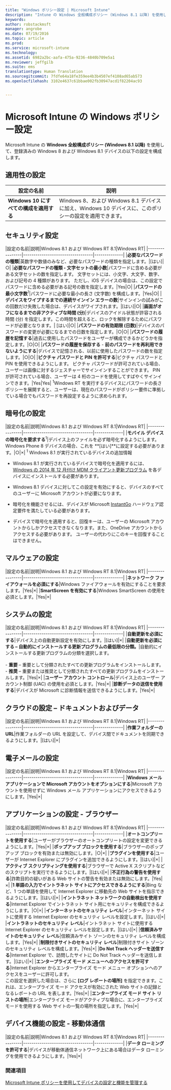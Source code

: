 ```yaml
---
title: "Windows ポリシー設定 | Microsoft Intune"
description: "Intune の Windows 全般構成ポリシー (Windows 8.1 以降) を使用して、登録済みの Windows 8 および Windows 8.1 デバイスの設定を構成します。"
keywords: 
author: robstackmsft
manager: angrobe
ms.date: 07/19/2016
ms.topic: article
ms.prod: 
ms.service: microsoft-intune
ms.technology: 
ms.assetid: 6982a2bc-aafa-475a-9236-4840b709e5a1
ms.reviewer: jeffgilb
ms.suite: ems
translationtype: Human Translation
ms.sourcegitcommit: 7fdfe64a18fe359ee4b3b4507ef4108ad65ab573
ms.openlocfilehash: 3102e4637c61bbae002fb30947acd1f82204ac93


---
```


# Microsoft Intune の Windows ポリシー設定
Microsoft Intune の **Windows 全般構成ポリシー (Windows 8.1 以降)** を使用して、登録済みの Windows 8 および Windows 8.1 デバイスの以下の設定を構成します。

## 適用性の設定

|設定の名前|説明|
|----------------|----------------------------------|
|**Windows 10 にすべての構成を適用する**|Windows 8、および Windows 8.1 デバイスに加え、Windows 10 デバイスに、このポリシーの設定を適用できます。|

## セキュリティ設定

|設定の名前|説明|Windows 8.1 および Windows RT 8.1|Windows RT|
|----------------|----------------------------------|--------------|
|**必要なパスワードの種類**|英数字や数値のみなど、必要なパスワードの種類を指定します。|[はい]|○|
|**必要なパスワードの種類 - 文字セットの最小数**|パスワードに含める必要がある文字セットの数を指定します。 文字セットには、小文字、大文字、数字、および記号の 4 種類があります。 ただし、iOS デバイスの場合は、この設定でパスワードに含める必要がある記号の数を指定します。|Yes|○|
|**パスワードの最小文字数**<sup>1</sup>|パスワードに必要な最小の長さ (文字数) を構成します。|Yes|○|
|**デバイスをワイプするまでの連続サインイン エラーの数**|サインインの試みがこの回数だけ失敗した場合は、デバイスがワイプされます。|[はい]|○|
|**画面がオフになるまでの非アクティブな時間 (分)**|デバイスのアイドル状態が許容される時間 (分) を指定します。この時間を超えると、ロックを解除するためにパスワードが必要となります。| [はい]|○|
|**パスワードの有効期限 (日数)**|デバイスのパスワードの変更が必要になるまでの日数を指定します。|○|○|
|**パスワードの履歴を記憶する**|過去に使用したパスワードをユーザーが構成できるかどうかを指定します。|○|○|
|**パスワードの履歴を保存する** - **前のパスワードを再利用できないようにする**|デバイスで記憶される、以前に使用したパスワードの数を指定します。|○|○|
|**ピクチャ パスワードと PIN を許可する**|ピクチャ パスワードと PIN を使用できるようにします。 ピクチャ パスワードが許可されている場合、ユーザーは画像に対するジェスチャーでサインインすることができます。 PIN が許可されている場合、ユーザーは 4 桁のコードを使用してすばやくサインインできます。|Yes|Yes|
<sup>1</sup>Windows RT を実行するデバイスにパスワードの長さポリシーを展開すると、ユーザーは、現在のパスワードがポリシー要件に準拠している場合でもパスワードを再設定するように求められます。

## 暗号化の設定

|設定の名前|説明|Windows 8.1 および Windows RT 8.1|Windows RT|
|----------------|----------------------------------|--------------|
|**モバイル デバイスの暗号化を要求する**<sup>1</sup>|デバイス上のファイルを必ず暗号化するようにします。<br>Windows Phone 8 デバイスの場合、これを **[はい]**に設定する必要があります。|○|×|
<sup>1</sup> Windows 8.1 が実行されているデバイスの追加情報

-   Windows 8.1 が実行されているデバイスで暗号化を適用するには、 [Windows の 2014 年 12 月付け MDM クライアント更新プログラム](http://support.microsoft.com/kb/3013816) を各デバイスにインストールする必要があります。

-   Windows 8.1 デバイスに対してこの設定を有効にすると、デバイスのすべてのユーザーに Microsoft アカウントが必要になります。

-   暗号化を機能させるには、デバイスが Microsoft [InstantGo](http://blogs.windows.com/bloggingwindows/2014/06/19/instantgo-a-better-way-to-sleep/) ハードウェア認定要件を満たしている必要があります。

-   デバイスで暗号化を適用すると、回復キーは、ユーザーの Microsoft アカウントからしかアクセスできなくなります。また、OneDrive アカウントからアクセスする必要があります。 ユーザーの代わりにこのキーを回復することはできません。

## マルウェアの設定

|設定の名前|説明|Windows 8.1 および Windows RT 8.1|Windows RT|
|----------------|----------------------------------|--------------|
|**ネットワーク ファイアウォールを必須にする**|Windows ファイアウォールを有効にすることを要求します。|Yes|×|
|**SmartScreen を有効にする**|Windows SmartScreen の使用を必須とします。|Yes|×|

## システムの設定

|設定の名前|説明|Windows 8.1 および Windows RT 8.1|Windows RT|
|----------------|----------------------------------|--------------|
|**自動更新を必須にする**|デバイス上の自動更新設定を有効にします。|[はい]|×|
|**自動更新を必須にする – 自動的にインストールする更新プログラムの最低限の分類。**|自動的にインストールする更新プログラムの分類を選択します。<br /><br />-   **重要** – 重要として分類されたすべての更新プログラムをインストールします。<br />-   **推奨** – 重要または推奨として分類されたすべての更新プログラムをインストールします。|Yes|×|
|**ユーザー アカウント コントロール**|デバイス上のユーザー アカウント制御 (UAC) の使用を必須とします。|Yes|×|
|**診断データの送信を使用する**|デバイスが Microsoft に診断情報を送信できるようにします。|Yes|×|


## クラウドの設定 – ドキュメントおよびデータ

|設定の名前|説明|Windows 8.1 および Windows RT 8.1|Windows RT|
|----------------|----------------------------------|--------------|
|**作業フォルダーの URL**|作業フォルダーの URL を設定して、デバイス間でドキュメントを同期できるようにします。|[はい]|×|

## 電子メールの設定

|設定の名前|説明|Windows 8.1 および Windows RT 8.1|Windows RT|
|----------------|----------------------------------|--------------|
|**Windows メール アプリケーションで Microsoft アカウントをオプションにする**|Microsoft アカウントを使用せずに Windows メール アプリケーションにアクセスできるようにします。|Yes|×|

## アプリケーションの設定 - ブラウザー

|設定の名前|説明|Windows 8.1 および Windows RT 8.1|Windows RT|
|----------------|----------------------------------|--------------|
|**オートコンプリートを使用する**|ユーザーがブラウザーのオートコンプリートの設定を変更できるようにします。|Yes|×|
|**ポップアップ ブロックを使用する**|ブラウザーのポップアップ ブロックを有効または無効にします。|○|×|
|**プラグインを使用する**|ユーザーが Internet Explorer にプラグインを追加できるようにします。|[はい]|×|
|**アクティブ スクリプティングを使用する**|ブラウザーで Active X スクリプトなどのスクリプトを実行できるようにします。|[はい]|×|
|**不正行為の警告を使用する**|詐欺目的の疑いがある Web サイトの警告を有効または無効にします。|Yes|×|
|**1 単語の入力でイントラネット サイトにアクセスできるようにする**|Bing など、1 つの単語を使用して Internet Explorer に移動先の Web サイトを指示できるようにします。|[はい]|×|
|**イントラネット ネットワークの自動検出を使用する**|Internet Explorer でイントラネット サイト用にセキュリティを構成できるようにします。|○|×|
|**インターネットのセキュリティ レベル**|インターネット サイトに使用する Internet Explorer のセキュリティ レベルを設定します。|[はい]|×|
|**イントラネットのセキュリティ レベル**|イントラネット サイトに使用する Internet Explorer のセキュリティ レベルを設定します。|[はい]|×|
|**信頼済みサイトのセキュリティ レベル**|信頼済みサイト ゾーンのセキュリティ レベルを構成します。|Yes|×|
|**制限付きサイトのセキュリティ レベル**|制限付きサイト ゾーンのセキュリティ レベルを構成します。|Yes|×|
|**Do Not Track ヘッダーを送信する**|Internet Explorer で、訪問したサイトに Do Not Track ヘッダーを送信します。|[はい]|×|
|**エンタープライズ モード メニューへのアクセスを許可する**|Internet Explorer からエンタープライズ モード メニュー オプションへのアクセスをユーザーに許可します。<br>この設定を選択した場合は、さらに **[ログ レポートの場所]** を指定できます。これは、エンタープライズ モード アクセスが有効にされた Web サイトの記録となるレポートの URL を表します。|Yes|×|
|**エンタープライズ モード サイト リストの場所**|エンタープライズ モードがアクティブな場合に、エンタープライズ モードを使用する Web サイトの一覧の場所を指定します。|Yes|×|

## デバイス機能の設定 - 移動体通信

|設定の名前|説明|Windows 8.1 および Windows RT 8.1|Windows RT|
|----------------|----------------------------------|--------------|
|**データ ローミングを許可する**|デバイスが移動体通信ネットワーク上にある場合はデータ ローミングを使用できるようにします。|Yes|×|



### 関連項目
[Microsoft Intune ポリシーを使用してデバイスの設定と機能を管理する](manage-settings-and-features-on-your-devices-with-microsoft-intune-policies.md)



<!--HONumber=Aug16_HO3-->


